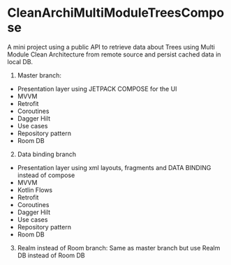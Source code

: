 # CleanArchiMultiModuleTreesCompose

A mini project using a public API to retrieve data about Trees using Multi Module Clean Architecture from remote source and persist cached data in local DB.

1) Master branch:
- Presentation layer using JETPACK COMPOSE for the UI
- MVVM
- Retrofit
- Coroutines
- Dagger Hilt
- Use cases
- Repository pattern
- Room DB

2) Data binding branch
- Presentation layer using xml layouts, fragments and DATA BINDING instead of compose
- MVVM
- Kotlin Flows
- Retrofit
- Coroutines
- Dagger Hilt
- Use cases
- Repository pattern
- Room DB

3) Realm instead of Room branch:
Same as master branch but use Realm DB instead of Room DB
